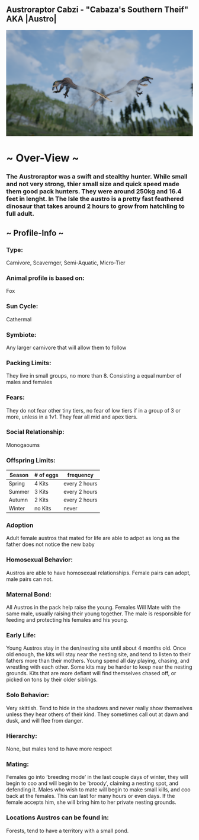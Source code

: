 ## Austroraptor Cabzi - "Cabaza's Southern Theif" AKA |Austro|


![alttext](https://github.com/Slashroot101/SkullIsland/blob/main/images/stro.png?raw=true)

# ~ Over-View ~
### The Austroraptor was a swift and stealthy hunter. While small and not very strong, thier small size and quick speed made them good pack hunters. They were around 250kg and 16.4 feet in lenght. In The Isle the austro is a pretty fast feathered dinosaur that takes around 2 hours to grow from hatchling to full adult.  
## ~ Profile-Info ~
### Type:
Carnivore, Scavernger, Semi-Aquatic, Micro-Tier
### Animal profile is based on:
Fox
### Sun Cycle:
Cathermal
### Symbiote:
Any larger carnivore that will allow them to follow
### Packing Limits:
They live in small groups, no more than 8. Consisting a equal number of males and females
### Fears:
They do not fear other tiny tiers, no fear of low tiers if in a group of 3 or more, unless in a 1v1. They fear all mid and apex tiers. 
### Social Relationship:
Monogaoums
### Offspring Limits:
| Season | # of eggs | frequency | 
| ------------- | ------------- | ------------- |
| Spring  | 4 Kits | every 2 hours |
| Summer  | 3 Kits  | every 2 hours |
| Autumn  | 2 Kits  | every 2 hours |
| Winter  | no Kits  | never
### Adoption
Adult female austros that mated for life are able to adpot as long as the father does not notice the new baby
### Homosexual Behavior:
Austros are able to have homosexual relationships. Female pairs can adopt, male pairs can not. 
### Maternal Bond:
All Austros in the pack help raise the young. Females Will Mate with the same male, usually raising their young together. The male is responsible for feeding and protecting his females and his young.  
### Early Life:
Young Austros stay in the den/nesting site until about 4 months old. Once old enough, the kits will stay near the nesting site, and tend to listen to their fathers more than their mothers. Young spend all day playing, chasing, and wrestling with each other. Some kits may be harder to keep near the nesting grounds. Kits that are more defiant will find themselves chased off, or picked on tons by their older siblings. 
### Solo Behavior:
Very skittish. Tend to hide in the shadows and never really show themselves unless they hear others of their kind. They sometimes call out at dawn and dusk, and will flee from danger. 
### Hierarchy:
None, but males tend to have more respect
### Mating:
 Females go into ‘breeding mode’ in the last couple days of winter, they will begin to coo and will begin to be ‘broody’, claiming a nesting spot, and defending it. Males who wish to mate will begin to make small kills, and coo back at the females. This can last for many hours or even days. If the female accepts him, she will bring him to her private nesting grounds. 
 ### Locations Austros can be found in:
 Forests, tend to have a territory with a small pond.